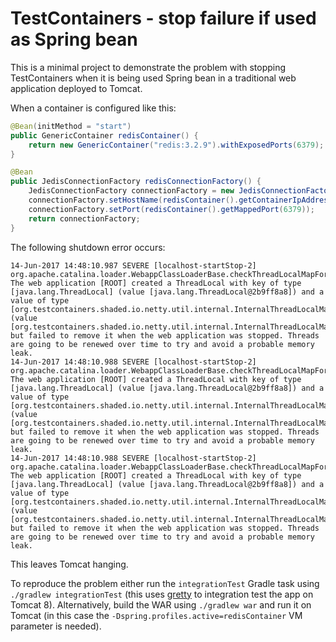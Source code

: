 # TestContainers - stop failure if used as Spring bean

This is a minimal project to demonstrate the problem with stopping TestContainers when it is being used Spring bean in a traditional web application deployed to Tomcat.

When a container is configured like this:

```java
@Bean(initMethod = "start")
public GenericContainer redisContainer() {
	return new GenericContainer("redis:3.2.9").withExposedPorts(6379);
}

@Bean
public JedisConnectionFactory redisConnectionFactory() {
	JedisConnectionFactory connectionFactory = new JedisConnectionFactory();
	connectionFactory.setHostName(redisContainer().getContainerIpAddress());
	connectionFactory.setPort(redisContainer().getMappedPort(6379));
	return connectionFactory;
}
```

The following shutdown error occurs:

```log
14-Jun-2017 14:48:10.987 SEVERE [localhost-startStop-2] org.apache.catalina.loader.WebappClassLoaderBase.checkThreadLocalMapForLeaks The web application [ROOT] created a ThreadLocal with key of type [java.lang.ThreadLocal] (value [java.lang.ThreadLocal@2b9ff8a8]) and a value of type [org.testcontainers.shaded.io.netty.util.internal.InternalThreadLocalMap] (value [org.testcontainers.shaded.io.netty.util.internal.InternalThreadLocalMap@4581e709]) but failed to remove it when the web application was stopped. Threads are going to be renewed over time to try and avoid a probable memory leak.
14-Jun-2017 14:48:10.988 SEVERE [localhost-startStop-2] org.apache.catalina.loader.WebappClassLoaderBase.checkThreadLocalMapForLeaks The web application [ROOT] created a ThreadLocal with key of type [java.lang.ThreadLocal] (value [java.lang.ThreadLocal@2b9ff8a8]) and a value of type [org.testcontainers.shaded.io.netty.util.internal.InternalThreadLocalMap] (value [org.testcontainers.shaded.io.netty.util.internal.InternalThreadLocalMap@13da7c79]) but failed to remove it when the web application was stopped. Threads are going to be renewed over time to try and avoid a probable memory leak.
14-Jun-2017 14:48:10.988 SEVERE [localhost-startStop-2] org.apache.catalina.loader.WebappClassLoaderBase.checkThreadLocalMapForLeaks The web application [ROOT] created a ThreadLocal with key of type [java.lang.ThreadLocal] (value [java.lang.ThreadLocal@2b9ff8a8]) and a value of type [org.testcontainers.shaded.io.netty.util.internal.InternalThreadLocalMap] (value [org.testcontainers.shaded.io.netty.util.internal.InternalThreadLocalMap@34e88997]) but failed to remove it when the web application was stopped. Threads are going to be renewed over time to try and avoid a probable memory leak.
```

This leaves Tomcat hanging.

To reproduce the problem either run the `integrationTest` Gradle task using `./gradlew integrationTest` (this uses [gretty](https://akhikhl.github.io/gretty-doc/) to integration test the app on Tomcat 8). Alternatively, build the WAR using `./gradlew war` and run it on Tomcat (in this case the `-Dspring.profiles.active=redisContainer` VM parameter is needed).
